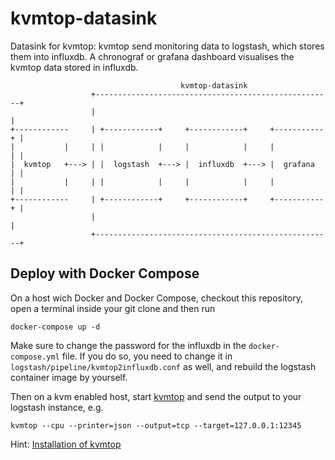 # kvmtop-datasink

Datasink for kvmtop: kvmtop send monitoring data to logstash, which stores them into influxdb. A chronograf or grafana dashboard visualises the kvmtop data stored in influxdb.

```
                                      kvmtop-datasink
                  +-----------------------------------------------------+
                  |                                                     |
+------------     | +------------+     +------------+     +-----------+ |
|           |     | |            |     |            |     |           | |
|  kvmtop   +---> | |  logstash  +---> |  influxdb  +---> |  grafana  | |
|           |     | |            |     |            |     |           | |
+------------     | +------------+     +------------+     +-----------+ |
                  |                                                     |
                  +-----------------------------------------------------+
```

## Deploy with Docker Compose

On a host wich Docker and Docker Compose, checkout this repository, open a terminal inside your git clone and then run

```
docker-compose up -d
```

Make sure to change the password for the influxdb in the `docker-compose.yml` file. If you do so, you need to change it in `logstash/pipeline/kvmtop2influxdb.conf` as well, and rebuild the logstash container image by yourself.

Then on a kvm enabled host, start [kvmtop](https://github.com/cha87de/kvmtop) and send the output to your logstash instance, e.g.

```
kvmtop --cpu --printer=json --output=tcp --target=127.0.0.1:12345
```

Hint: [Installation of kvmtop](https://github.com/cha87de/kvmtop/releases)
